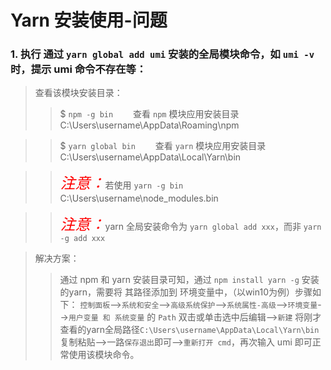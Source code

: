 
# Yarn 安装使用-问题

### 1. 执行 通过 `yarn global add umi` 安装的全局模块命令，如 `umi -v` 时，提示 umi 命令不存在等：
>查看该模块安装目录：
>>$ `npm -g bin` &emsp;&emsp;查看 `npm` 模块应用安装目录 
C:\Users\username\AppData\Roaming\npm

>>$ `yarn global bin` &emsp;&emsp;查看 `yarn` 模块应用安装目录 
C:\Users\username\AppData\Local\Yarn\bin

>><font face="黑体" color=red size=5>*注意：*</font>若使用 `yarn -g bin` 
C:\Users\username\node_modules\.bin

>><font face="黑体" color=red size=5>*注意：*</font>yarn 全局安装命令为 `yarn global add xxx`，而非 `yarn -g add xxx`

>解决方案：
>>通过 npm 和 yarn 安装目录可知，通过 `npm install yarn -g` 安装的yarn，需要将 其路径添加到 环境变量中，（以win10为例）步骤如下：
>>`控制面板`-->`系统和安全`-->`高级系统保护`-->`系统属性-高级`-->`环境变量`-->`用户变量 和 系统变量` 的 `Path` 双击或单击选中后编辑-->`新建` 将刚才查看的yarn全局路径`C:\Users\username\AppData\Local\Yarn\bin`复制粘贴-->一路`保存退出`即可-->`重新打开 cmd`，再次输入 umi 即可正常使用该模块命令。


